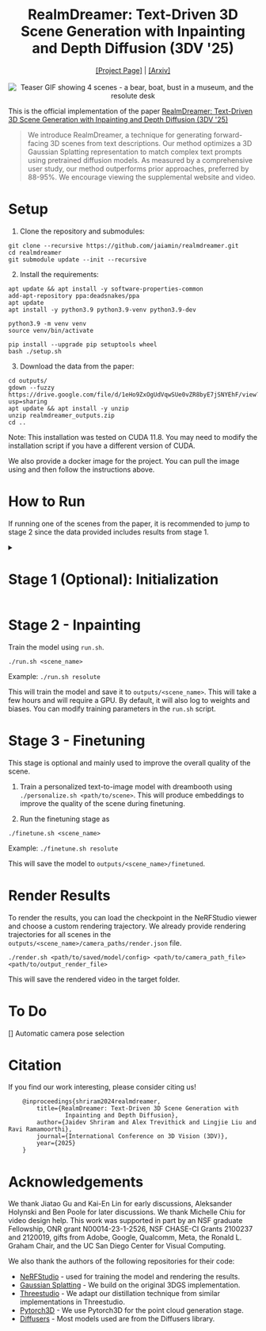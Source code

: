<h1 align="center">RealmDreamer: Text-Driven 3D Scene Generation
with Inpainting and Depth Diffusion (3DV '25)</h1>
<p align="center">
    <a href="https://realmdreamer.github.io/">[Project Page]</a> | <a href="https://arxiv.org/abs/2404.07199">[Arxiv]</a>
    <br>
    <br>
    <picture>
        <img src="data/images/realmdreamer.gif" alt="Teaser GIF showing 4 scenes - a bear, boat, bust in a museum, and the resolute desk">
    </picture>
</p>

This is the official implementation of the paper [RealmDreamer: Text-Driven 3D Scene Generation with Inpainting and Depth Diffusion (3DV '25)](https://arxiv.org/abs/2404.07199)

> We introduce RealmDreamer, a technique for generating forward-facing 3D scenes from text descriptions. Our method optimizes a 3D Gaussian Splatting representation to match complex text prompts using pretrained diffusion models. As measured by a comprehensive user study, our method outperforms prior approaches, preferred by 88-95\%. We encourage viewing the supplemental website and video.


# Setup

1. Clone the repository and submodules:

```
git clone --recursive https://github.com/jaiamin/realmdreamer.git
cd realmdreamer
git submodule update --init --recursive
```

2. Install the requirements:

```
apt update && apt install -y software-properties-common
add-apt-repository ppa:deadsnakes/ppa
apt update
apt install -y python3.9 python3.9-venv python3.9-dev

python3.9 -m venv venv
source venv/bin/activate

pip install --upgrade pip setuptools wheel
bash ./setup.sh
```

3. Download the data from the paper:

```
cd outputs/
gdown --fuzzy https://drive.google.com/file/d/1eHo9ZxOgUdVqwSUe0vZR8byE7jSNYEhF/view?usp=sharing
apt update && apt install -y unzip
unzip realmdreamer_outputs.zip
cd ..
```

Note: This installation was tested on CUDA 11.8. You may need to modify the installation script if you have a different version of CUDA.

We also provide a docker image for the project. You can pull the image using and then follow the instructions above.

# How to Run

If running one of the scenes from the paper, it is recommended to jump to stage 2 since the data provided includes results from stage 1.

<details>
<summary><h1>Stage 1 (Optional): Initialization</h1></summary>

Create a new config file in the configs folder. You can use `configs/resolute.yaml` as a template. Be sure to update the prompt and the auxillary prompt. If using a custom image, update the `base_img_path` field.

## Point cloud generation

Generate an initial point cloud based on the 

```
python main.py --config_path configs/resolute.yaml
```

## Pose Selection

There are two options here - either use a script to generate new poses or manually choose them. Currently, manually chosen poses can cover a wider baseline. For all scenes showcased in the paper, we already provide the initial data (including point clouds).

**Manual (Recommended)**: 

1. Open the viewer with the point cloud:

```
ns-train dummy-pcd --data outputs/resolute/init_transforms.json --pipeline.model.pcd_path outputs/resolute/pointcloud.ply --viewer.websocket-port 8008
```

2. Enter the render mode and move the camera around to select the poses. For every pose, be sure to "save" the pose.

3. When you have selected all poses, click on "render" to save the poses to a file. Name the file `extra_poses.json`.

Combine the original poses with the extra poses using:

```
python scripts/render_gsplat_from_ply.py --ply outputs/resolute/pointcloud.ply --init outputs/resolute/init_transforms.json --traj outputs/resolute/camera_paths/extra_poses.json
```

where `resolute` is the name of the scene.

</details>

# Stage 2 - Inpainting

Train the model using `run.sh`.

```
./run.sh <scene_name>
```

Example: `./run.sh resolute`

This will train the model and save it to `outputs/<scene_name>`. This will take a few hours and will require a GPU. By default, it will also log to weights and biases. You can modify training parameters in the `run.sh` script.

# Stage 3 - Finetuning

This stage is optional and mainly used to improve the overall quality of the scene.

1. Train a personalized text-to-image model with dreambooth using `./personalize.sh <path/to/scene>`. This will produce embeddings to improve the quality of the scene during finetuning.

2. Run the finetuning stage as 

```
./finetune.sh <scene_name>
```

Example: `./finetune.sh resolute`

This will save the model to `outputs/<scene_name>/finetuned`.

# Render Results

To render the results, you can load the checkpoint in the NeRFStudio viewer and choose a custom rendering trajectory. We already provide rendering trajectories for all scenes in the `outputs/<scene_name>/camera_paths/render.json` file.

```
./render.sh <path/to/saved/model/config> <path/to/camera_path_file> <path/to/output_render_file>
```

This will save the rendered video in the target folder.

# To Do

[] Automatic camera pose selection

# Citation

If you find our work interesting, please consider citing us!

```
    @inproceedings{shriram2024realmdreamer,
        title={RealmDreamer: Text-Driven 3D Scene Generation with 
                Inpainting and Depth Diffusion},
        author={Jaidev Shriram and Alex Trevithick and Lingjie Liu and Ravi Ramamoorthi},
        journal={International Conference on 3D Vision (3DV)},
        year={2025}
    }
```            

# Acknowledgements

 We thank Jiatao Gu and Kai-En Lin for early discussions, Aleksander Holynski and Ben Poole for later discussions. We thank Michelle Chiu for video design help. This work was supported in part by an NSF graduate Fellowship, ONR grant N00014-23-1-2526, NSF CHASE-CI Grants 2100237 and 2120019, gifts from Adobe, Google, Qualcomm, Meta, the Ronald L. Graham Chair, and the UC San Diego Center for Visual Computing. 

We also thank the authors of the following repositories for their code:

- [NeRFStudio](https://github.com/nerfstudio-project/nerfstudio) - used for training the model and rendering the results.
- [Gaussian Splatting](https://github.com/graphdeco-inria/diff-gaussian-rasterization) - We build on the original 3DGS implementation.
- [Threestudio](https://github.com/threestudio-project/threestudio) - We adapt our distillation technique from similar implementations in Threestudio.
- [Pytorch3D](https://github.com/facebookresearch/pytorch3d) - We use Pytorch3D for the point cloud generation stage.
- [Diffusers](https://github.com/huggingface/diffusers) - Most models used are from the Diffusers library.
